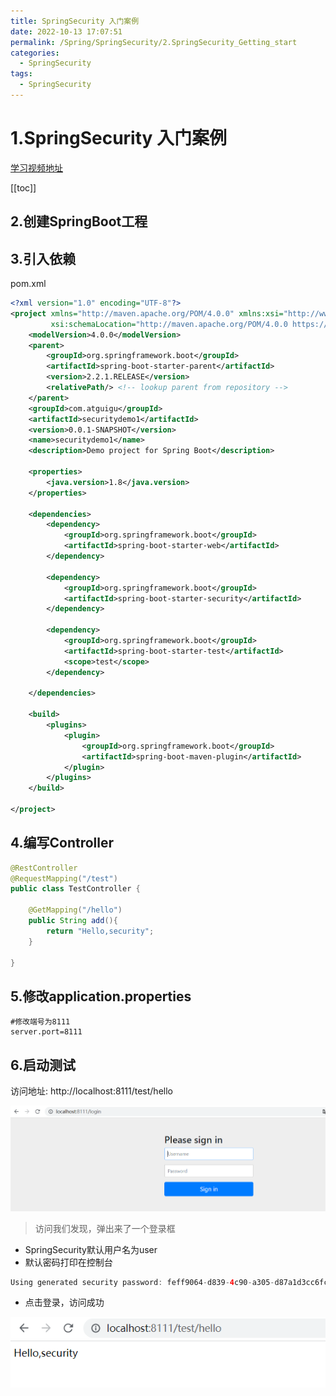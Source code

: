```yaml
---
title: SpringSecurity 入门案例
date: 2022-10-13 17:07:51
permalink: /Spring/SpringSecurity/2.SpringSecurity_Getting_start
categories:
  - SpringSecurity
tags:
  - SpringSecurity
---
```

# 1.SpringSecurity 入门案例

[学习视频地址](https://www.bilibili.com/video/BV1mm4y1X7Hc?p=1)

[[toc]]

## 2.创建SpringBoot工程

## 3.引入依赖

pom.xml

```xml
<?xml version="1.0" encoding="UTF-8"?>
<project xmlns="http://maven.apache.org/POM/4.0.0" xmlns:xsi="http://www.w3.org/2001/XMLSchema-instance"
         xsi:schemaLocation="http://maven.apache.org/POM/4.0.0 https://maven.apache.org/xsd/maven-4.0.0.xsd">
    <modelVersion>4.0.0</modelVersion>
    <parent>
        <groupId>org.springframework.boot</groupId>
        <artifactId>spring-boot-starter-parent</artifactId>
        <version>2.2.1.RELEASE</version>
        <relativePath/> <!-- lookup parent from repository -->
    </parent>
    <groupId>com.atguigu</groupId>
    <artifactId>securitydemo1</artifactId>
    <version>0.0.1-SNAPSHOT</version>
    <name>securitydemo1</name>
    <description>Demo project for Spring Boot</description>

    <properties>
        <java.version>1.8</java.version>
    </properties>

    <dependencies>
        <dependency>
            <groupId>org.springframework.boot</groupId>
            <artifactId>spring-boot-starter-web</artifactId>
        </dependency>

        <dependency>
            <groupId>org.springframework.boot</groupId>
            <artifactId>spring-boot-starter-security</artifactId>
        </dependency>

        <dependency>
            <groupId>org.springframework.boot</groupId>
            <artifactId>spring-boot-starter-test</artifactId>
            <scope>test</scope>
        </dependency>

    </dependencies>

    <build>
        <plugins>
            <plugin>
                <groupId>org.springframework.boot</groupId>
                <artifactId>spring-boot-maven-plugin</artifactId>
            </plugin>
        </plugins>
    </build>

</project>
```

## 4.编写Controller

```java
@RestController
@RequestMapping("/test")
public class TestController {

    @GetMapping("/hello")
    public String add(){
        return "Hello,security";
    }

}
```

## 5.修改application.properties

```properties
#修改端号为8111
server.port=8111 
```

## 6.启动测试

访问地址: http://localhost:8111/test/hello

![image-20221124112206181](./assets/image-20221124112206181.png)

> 访问我们发现，弹出来了一个登录框

+ SpringSecurity默认用户名为user
+ 默认密码打印在控制台

```java
Using generated security password: feff9064-d839-4c90-a305-d87a1d3cc6fc
```

+ 点击登录，访问成功

![image-20221124112359994](./assets/image-20221124112359994.png)
